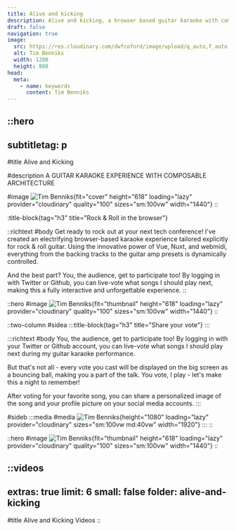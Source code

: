 ```yaml
---
title: Alive and kicking
description: Alive and kicking, a browser based guitar karaoke with composable architecture using live voting. Built with Vue, Nuxt, Supabase and Hygraph.
draft: false
navigation: true
image:
  src: https://res.cloudinary.com/dwfcofnrd/image/upload/q_auto,f_auto,w_1280/Tim/tim_aug_2023.png
  alt: Tim Benniks
  width: 1280
  height: 800
head:
  meta:
    - name: keywords
      content: Tim Benniks
---
```


::hero
---
subtitletag: p
---
#title
Alive and Kicking

#description
A GUITAR KARAOKE EXPERIENCE WITH COMPOSABLE ARCHITECTURE

#image
![Tim Benniks](https://res.cloudinary.com/dwfcofnrd/image/upload/v1718459447/Tim/contentcon-tim.png){fit="cover" height="618" loading="lazy" provider="cloudinary" quality="100" sizes="sm:100vw" width="1440"}
::

:title-block{tag="h3" title="Rock & Roll in the browser"}

::richtext
#body
Get ready to rock out at your next tech conference! I've created an electrifying browser-based karaoke experience tailored explicitly for rock & roll guitar. Using the innovative power of Vue, Nuxt, and webmidi, everything from the backing tracks to the guitar amp presets is dynamically controlled.

And the best part? You, the audience, get to participate too! By logging in with Twitter or Github, you can live-vote what songs I should play next, making this a fully interactive and unforgettable experience.
::

::hero
#image
![Tim Benniks](https://res.cloudinary.com/dwfcofnrd/image/upload/v1713948358/Alive%20and%20Kicking/104649HDV09996-Enhanced-NR.jpg){fit="thumbnail" height="618" loading="lazy" provider="cloudinary" quality="100" sizes="sm:100vw" width="1440"}
::

::two-column
#sidea
  :::title-block{tag="h3" title="Share your vote"}
  :::

  :::richtext
  #body
  You, the audience, get to participate too! By logging in with your Twitter or Github account, you can live-vote what songs I should play next during my guitar karaoke performance.
  
  But that's not all - every vote you cast will be displayed on the big screen as a bouncing ball, making you a part of the talk. You vote, I play - let's make this a night to remember!
  
  After voting for your favorite song, you can share a personalized image of the song and your profile picture on your social media accounts.
  :::

#sideb
  :::media
  #media
  ![Tim Benniks](https://res.cloudinary.com/dwfcofnrd/image/upload/v1718461639/share_ddu23k.jpg){height="1080" loading="lazy" provider="cloudinary" sizes="sm:100vw md:40vw" width="1920"}
  :::
::

::hero
#image
![Tim Benniks](https://res.cloudinary.com/dwfcofnrd/image/upload/v1713948347/Alive%20and%20Kicking/102217HDV09938-Enhanced-NR.jpg){fit="thumbnail" height="618" loading="lazy" provider="cloudinary" quality="100" sizes="sm:100vw" width="1440"}
::

::videos
---
extras: true
limit: 6
small: false
folder: alive-and-kicking
---
#title
Alive and Kicking Videos
::
